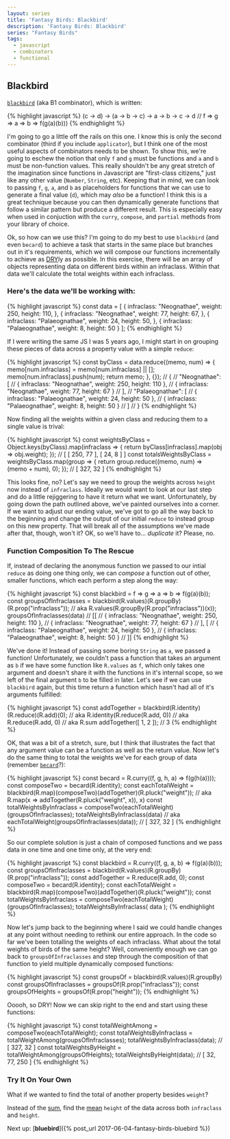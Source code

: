 ```yaml
---
layout: series
title: 'Fantasy Birds: Blackbird'
description: 'Fantasy Birds: Blackbird'
series: "Fantasy Birds"
tags: 
  - javascript
  - combinators
  - functional
---
```


## Blackbird

[`blackbird`](https://github.com/fantasyland/fantasy-birds#blackbird--c---d---a---b---c---a---b---d) (aka B1 combinator), which is written:

{% highlight javascript %}
(c -> d) -> (a -> b -> c) -> a -> b -> c -> d
// f => g => a => b => f(g(a)(b)))
{% endhighlight %}

I'm going to go a little off the rails on this one. I know this is only the second combinator (third if you include `applicator`), but I think one of the most useful aspects of combinators needs to be shown. To show this, we're going to eschew the notion that only `f` and `g` must be functions and `a` and `b` must be non-function values. This really shouldn't be any great stretch of the imagination since functions in Javascript are "first-class citizens," just like any other value (`Number`, `String`, etc). Keeping that in mind, we can look to passing `f`, `g`, `a`, and `b` as placeholders for functions that we can use to generate a final value (`d`), which may _also_ be a function! I think this is a great technique because you can then dynamically generate functions that follow a similar pattern but produce a different result. This is especially easy when used in conjuction with the `curry`, `compose`, and `partial` methods from your library of choice.

Ok, so how can we use this? I'm going to do my best to use `blackbird` (and even `becard`) to achieve a task that starts in the same place but branches out in it's requirements, which we will compose our functions incrementally to achieve as [DRY](https://en.wikipedia.org/wiki/Don%27t_repeat_yourself)ly as possible. In this exercise, there will be an array of objects representing data on different birds within an infraclass. Within that data we'll calculate the total weights within each infraclass.

### Here's the data we'll be working with:

{% highlight javascript %}
const data = [
  { infraclass: "Neognathae", weight: 250, height: 110, },
  { infraclass: "Neognathae", weight: 77, height: 67, },
  { infraclass: "Palaeognathae", weight: 24, height: 50, },
  { infraclass: "Palaeognathae", weight: 8, height: 50 }
];
{% endhighlight %}

If I were writing the same JS I was 5 years ago, I might start in on grouping these pieces of data across a property value with a simple `reduce`:

{% highlight javascript %}
const byClass = data.reduce((memo, num) => {
  memo[num.infraclass] = memo[num.infraclass] || [];
  memo[num.infraclass].push(num);
  return memo;
}, {});
// {
//   "Neognathae": [
//     { infraclass: "Neognathae", weight: 250, height: 110 },
//     { infraclass: "Neognathae", weight: 77, height: 67 }
//   ],
//   "Palaeognathae": [
//     { infraclass: "Palaeognathae", weight: 24, height: 50 },
//     { infraclass: "Palaeognathae", weight: 8, height: 50 }
//   ]
// }
{% endhighlight %}

Now finding all the weights within a given class and reducing them to a single value is trival:

{% highlight javascript %}
const weightsByClass = Object.keys(byClass).map(infraclass => {
  return byClass[infraclass].map(obj => obj.weight);
});
// [ [ 250, 77 ], [ 24, 8 ] ]
const totalsWeightsByClass = weightsByClass.map(group => {
  return group.reduce((memo, num) => (memo + num), 0);
});
// [ 327, 32 ]
{% endhighlight %}

This looks fine, no? Let's say we need to group the weights across `height` now instead of `infraclass`. Ideally we would want to look at our last step and do a little rejiggering to have it return what we want. Unfortunately, by going down the path outlined above, we've painted ourselves into a corner. If we want to adjust our ending value, we've got to go all the way back to the beginning and change the output of our initial `reduce` to instead group on this new property. That will break all of the assumptions we've made after that, though, won't it? OK, so we'll have to... _duplicate_ it? Please, no.

### Function Composition To The Rescue

If, instead of declaring the anonymous function we passed to our intial `reduce` as doing one thing only, we can _compose_ a function out of other, smaller functions, which each perform a step along the way:

{% highlight javascript %}
const blackbird = f => g => a => b => f(g(a)(b));
const groupsOfInfraclasses = blackbird(R.values)(R.groupBy)(R.prop("infraclass"));
// aka R.values(R.groupBy(R.prop("infraclass"))(x));
groupsOfInfraclasses(data)
// [[
//   { infraclass: "Neognathae", weight: 250, height: 110 },
//   { infraclass: "Neognathae", weight: 77, height: 67 }
// ], [
//   { infraclass: "Palaeognathae", weight: 24, height: 50 },
//   { infraclass: "Palaeognathae", weight: 8, height: 50 }
// ]]
{% endhighlight %}

We've done it! Instead of passing some boring `String` as `a`, we passed a function! Unfortunately, we couldn't pass a function that takes an argument as `b` if we have some function like `R.values` as `f`, which only takes one argument and doesn't share it with the functions in it's internal scope, so we left of the final argument `b` to be filled in later. Let's see if we can use `blackbird` again, but this time return a function which hasn't had all of it's arguments fulfilled:

{% highlight javascript %}
const addTogether = blackbird(R.identity)(R.reduce)(R.add)(0);
// aka R.identity(R.reduce(R.add, 0))
// aka R.reduce(R.add, 0)
// aka R.sum
addTogether([ 1, 2 ]);
// 3
{% endhighlight %}

OK, that was a bit of a stretch, sure, but I think that illustrates the fact that any argument value can be a function as well as the return value. Now let's do the same thing to total the weights we've for each group of data (remember [`becard`](http://www.mattross.io/2016/10/06/fantasy-birds-becard/)?):

{% highlight javascript %}
const becard = R.curry((f, g, h, a) => f(g(h(a))));
const composeTwo = becard(R.identity);
const eachTotalWeight = blackbird(R.map)(composeTwo)(addTogether)(R.pluck("weight"));
// aka R.map(x => addTogether(R.pluck("weight", x)), x)
const totalWeightsByInfraclass = composeTwo(eachTotalWeight)(groupsOfInfraclasses);
totalWeightsByInfraclass(data)
// aka eachTotalWeight(groupsOfInfraclasses(data));
// [ 327, 32 ]
{% endhighlight %}

So our complete solution is just a chain of composed functions and we pass data in one time and one time only, at the very end:

{% highlight javascript %}
const blackbird = R.curry((f, g, a, b) => f(g(a)(b)));
const groupsOfInfraclasses = blackbird(R.values)(R.groupBy)(R.prop("infraclass"));
const addTogether = R.reduce(R.add, 0);
const composeTwo = becard(R.identity);
const eachTotalWeight = blackbird(R.map)(composeTwo)(addTogether)(R.pluck("weight"));
const totalWeightsByInfraclass = composeTwo(eachTotalWeight)(groupsOfInfraclasses);
totalWeightsByInfraclass( data );
{% endhighlight %}

Now let's jump back to the beginning where I said we could handle changes at any point without needing to rethink our entire approach. In the code so far we've been totalling the weights of each infraclass. What about the total weights of birds of the same height? Well, conveniently enough we can go back to `groupsOfInfraclasses` and step through the composition of that function to yield multiple dynamically composed functions:

{% highlight javascript %}
const groupsOf = blackbird(R.values)(R.groupBy)
const groupsOfInfraclasses = groupsOf(R.prop("infraclass"));
const groupsOfHeights = groupsOf(R.prop("height"));
{% endhighlight %}

Ooooh, so DRY! Now we can skip right to the end and start using these functions:

{% highlight javascript %}
const totalWeightAmong = composeTwo(eachTotalWeight);
const totalWeightsByInfraclass = totalWeightAmong(groupsOfInfraclasses);
totalWeightsByInfraclass(data);
// [ 327, 32 ]
const totalWeightsByHeight = totalWeightAmong(groupsOfHeights);
totalWeightsByHeight(data);
// [ 32, 77, 250 ]
{% endhighlight %}

### Try It On Your Own

What if we wanted to find the total of another property besides `weight`?

Instead of the [sum](http://ramdajs.com/docs/#sum), find the [mean](http://ramdajs.com/docs/#mean) `height` of the data across both `infraclass` and `height`.

Next up: [**bluebird**]({% post_url 2017-06-04-fantasy-birds-bluebird %})
